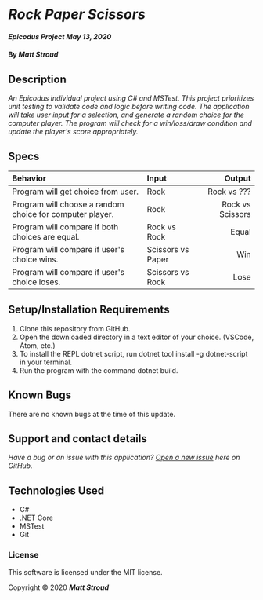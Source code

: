 # _Rock Paper Scissors_

#### _Epicodus Project May 13, 2020_

#### By _**Matt Stroud**_

## Description

_An Epicodus individual project using C# and MSTest. This project prioritizes unit testing to validate code and logic before writing code._
_The application will take user input for a selection, and generate a random choice for the computer player._
_The program will check for a win/loss/draw condition and update the player's score appropriately._

## Specs
| Behavior                                                 | Input             | Output           |
|:---------------------------------------------------------|:------------------|-----------------:|
| Program will get choice from user.                       | Rock              | Rock vs ???      |
| Program will choose a random choice for computer player. | Rock              | Rock vs Scissors |
| Program will compare if both choices are equal.          | Rock vs Rock      | Equal            |
| Program will compare if user's choice wins.              | Scissors vs Paper | Win              |
| Program will compare if user's choice loses.             | Scissors vs Rock  | Lose             |

## Setup/Installation Requirements

1. Clone this repository from GitHub.
2. Open the downloaded directory in a text editor of your choice.
  (VSCode, Atom, etc.)
3. To install the REPL dotnet script, run dotnet tool install -g dotnet-script in your terminal.
4. Run the program with the command dotnet build.

## Known Bugs

There are no known bugs at the time of this update.
 
## Support and contact details

_Have a bug or an issue with this application? [Open a new issue](https://github.com/mlstroud/rock-paper-scissors/issues) here on GitHub._

## Technologies Used

* C#
* .NET Core
* MSTest
* Git

### License

This software is licensed under the MIT license.

Copyright © 2020 **_Matt Stroud_**